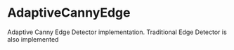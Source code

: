 # AdaptiveCannyEdge
Adaptive Canny Edge Detector implementation. Traditional Edge Detector is also implemented
